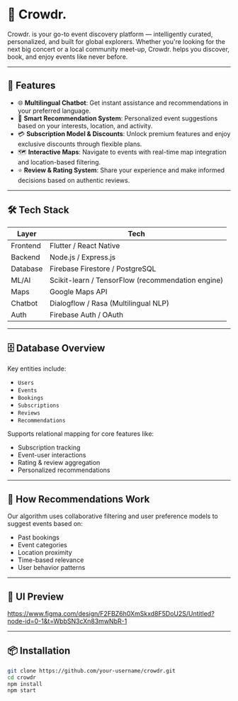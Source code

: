 # 🎉 Crowdr.

Crowdr. is your go-to event discovery platform — intelligently curated, personalized, and built for global explorers. Whether you're looking for the next big concert or a local community meet-up, Crowdr. helps you discover, book, and enjoy events like never before.

---

## 🚀 Features

- 🌐 **Multilingual Chatbot**: Get instant assistance and recommendations in your preferred language.
- 🎯 **Smart Recommendation System**: Personalized event suggestions based on your interests, location, and activity.
- 💳 **Subscription Model & Discounts**: Unlock premium features and enjoy exclusive discounts through flexible plans.
- 🗺️ **Interactive Maps**: Navigate to events with real-time map integration and location-based filtering.
- ⭐ **Review & Rating System**: Share your experience and make informed decisions based on authentic reviews.

---

## 🛠 Tech Stack

| Layer        | Tech                                    |
|--------------|-----------------------------------------|
| Frontend     | Flutter / React Native                  |
| Backend      | Node.js / Express.js                    |
| Database     | Firebase Firestore / PostgreSQL         |
| ML/AI        | Scikit-learn / TensorFlow (recommendation engine) |
| Maps         | Google Maps API                         |
| Chatbot      | Dialogflow / Rasa (Multilingual NLP)    |
| Auth         | Firebase Auth / OAuth                   |

---

## 🗄️ Database Overview

Key entities include:
- `Users`
- `Events`
- `Bookings`
- `Subscriptions`
- `Reviews`
- `Recommendations`

Supports relational mapping for core features like:
- Subscription tracking
- Event-user interactions
- Rating & review aggregation
- Personalized recommendations

---

## 🧠 How Recommendations Work

Our algorithm uses collaborative filtering and user preference models to suggest events based on:
- Past bookings
- Event categories
- Location proximity
- Time-based relevance
- User behavior patterns

---

## 📸 UI Preview

https://www.figma.com/design/F2FBZ6h0XmSkxd8F5DoU2S/Untitled?node-id=0-1&t=WbbSN3cXn83mwNbR-1

---

## 📦 Installation

```bash
git clone https://github.com/your-username/crowdr.git
cd crowdr
npm install
npm start
